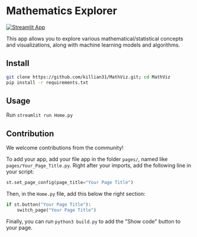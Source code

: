 # Mathematics Explorer

[![Streamlit App](https://static.streamlit.io/badges/streamlit_badge_black_white.svg)](https://mathviz.streamlit.app)

This app allows you to explore various mathematical/statistical concepts and
visualizations, along with machine learning models and algorithms.

## Install

```bash
git clone https://github.com/killian31/MathViz.git; cd MathViz
pip install -r requirements.txt
```

## Usage

Run `streamlit run Home.py`

## Contribution

We welcome contributions from the community!

To add your app, add your file app in the folder `pages/`, named like `pages/Your_Page_Title.py`. Right after your imports, add the following line in your script:

```python
st.set_page_config(page_title="Your Page Title")
```
Then, in the `Home.py` file, add this below the right section:

```python
if st.button("Your Page Title"):
    switch_page("Your Page Title")
```

Finally, you can run `python3 build.py` to add the "Show code" button to your page.
